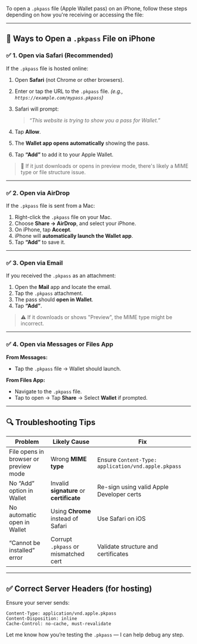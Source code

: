 To open a `.pkpass` file (Apple Wallet pass) on an iPhone, follow these steps depending on how you're receiving or accessing the file:

---

## 📱 **Ways to Open a `.pkpass` File on iPhone**

### ✅ 1. **Open via Safari (Recommended)**

If the `.pkpass` file is hosted online:

1. Open **Safari** (not Chrome or other browsers).
2. Enter or tap the URL to the `.pkpass` file.
   *(e.g., `https://example.com/mypass.pkpass`)*
3. Safari will prompt:

   > *“This website is trying to show you a pass for Wallet.”*
4. Tap **Allow**.
5. The **Wallet app opens automatically** showing the pass.
6. Tap **“Add”** to add it to your Apple Wallet.

> 🔁 If it just downloads or opens in preview mode, there's likely a MIME type or file structure issue.

---

### ✅ 2. **Open via AirDrop**

If the `.pkpass` file is sent from a Mac:

1. Right-click the `.pkpass` file on your Mac.
2. Choose **Share → AirDrop**, and select your iPhone.
3. On iPhone, tap **Accept**.
4. iPhone will **automatically launch the Wallet app**.
5. Tap **“Add”** to save it.

---

### ✅ 3. **Open via Email**

If you received the `.pkpass` as an attachment:

1. Open the **Mail** app and locate the email.
2. Tap the `.pkpass` attachment.
3. The pass should **open in Wallet**.
4. Tap **“Add”**.

> ⚠️ If it downloads or shows "Preview", the MIME type might be incorrect.

---

### ✅ 4. **Open via Messages or Files App**

**From Messages:**

* Tap the `.pkpass` file → Wallet should launch.

**From Files App:**

* Navigate to the `.pkpass` file.
* Tap to open → Tap **Share** → Select **Wallet** if prompted.

---

## 🔍 Troubleshooting Tips

| Problem                               | Likely Cause                             | Fix                                                 |
| ------------------------------------- | ---------------------------------------- | --------------------------------------------------- |
| File opens in browser or preview mode | Wrong **MIME type**                      | Ensure `Content-Type: application/vnd.apple.pkpass` |
| No “Add” option in Wallet             | Invalid **signature** or **certificate** | Re-sign using valid Apple Developer certs           |
| No automatic open in Wallet           | Using **Chrome** instead of Safari       | Use Safari on iOS                                   |
| “Cannot be installed” error           | Corrupt `.pkpass` or mismatched cert     | Validate structure and certificates                 |

---

## ✅ Correct Server Headers (for hosting)

Ensure your server sends:

```http
Content-Type: application/vnd.apple.pkpass
Content-Disposition: inline
Cache-Control: no-cache, must-revalidate
```

Let me know how you’re testing the `.pkpass` — I can help debug any step.
